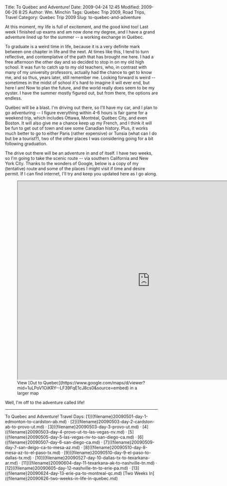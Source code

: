Title: To Québec and Adventure!
Date: 2009-04-24 12:45
Modified: 2009-06-26 8:25
Author: Wm. Minchin
Tags: Quebec Trip 2009, Road Trips, Travel
Category: Quebec Trip 2009
Slug: to-quebec-and-adventure

At this moment, my life is full of excitement, and the good kind too!
Last week I finished up exams and am now done my degree, and I have a
grand adventure lined up for the summer -- a working exchange in Québec.

To graduate is a weird time in life, because it is a very definite mark
between one chapter in life and the next. At times like this, I tend to
turn reflective, and contemplative of the path that has brought me here.
I had a free afternoon the other day and so decided to stop in on my old
high school. It was fun to catch up to my old teachers, who, in contrast
with many of my university professors, actually had the chance to get to
know me, and so thus, years later, still remember me. Looking forward is
weird -- sometimes in the midst of school it's hard to imagine it will
ever end, but here I am! Now to plan the future, and the world really
does seem to be my oyster. I have the summer mostly figured out, but
from there, the options are endless.

Québec will be a blast. I'm driving out there, so I'll have my car, and
I plan to go adventuring -- I figure everything within 4-6 hours is fair
game for a weekend trip, which includes Ottawa, Montréal, Québec City,
and even Boston. It will also give me a chance keep up my French, and I
think it will be fun to get out of town and see some Canadian history.
Plus, it works much better to go to either Paris (rather expensive) or
Tunsia (what can I do but be a tourist?), two of the other places I was
considering going for a bit following graduation.

The drive out there will be an adventure in and of itself. I have two
weeks, so I'm going to take the scenic route -- via southern California
and New York City. Thanks to the wonders of Google, below is a copy of
my (tentative) route and some of the places I might visit if time and
desire permit. If I can find internet, I'll try and keep you updated
here as I go along.

<figure markdown=1>
<!-- 870px with the max width of 9cols in Bootstrp -->
<div class="embed-responsive embed-responsive-4by3">
    <iframe src="https://www.google.com/maps/d/embed?mid=1uLPoV1OiKRY--LF39FqE1cJ8cs0" width="870" height="653"></iframe>
</div>
<figcaption markdown=1>
View [Out to Quebec](https://www.google.com/maps/d/viewer?mid=1uLPoV1OiKRY--LF39FqE1cJ8cs0&source=embed)
in a larger map
</figcaption>
</figure>

Well, I'm off to the adventure called life!

---

<div class="text-center" markdown=1>
To Quebec and Adventure!  
Travel Days:
[1]({filename}20090501-day-1-edmonton-to-cardston-ab.md) ·
[2]({filename}20090503-day-2-cardston-ab-to-provo-ut.md) ·
[3]({filename}20090503-day-3-provo-ut.md) ·
[4]({filename}20090503-day-4-provo-ut-to-las-vegas-nv.md) ·
[5]({filename}20090505-day-5-las-vegas-nv-to-san-diego-ca.md) · 
[6]({filename}20090507-day-6-san-diego-ca.md) ·
[7]({filename}20090509-day-7-san-deigo-ca-to-mesa-az.md) ·
[8]({filename}20090510-day-8-mesa-az-to-el-paso-tx.md) ·
[9]({filename}20090510-day-9-el-paso-to-dallas-tx.md) ·
[10]({filename}20090527-day-10-dallas-tx-to-texarkana-ar.md) ·
[11]({filename}20090604-day-11-texarkana-ak-to-nashville-tn.md) ·
[12]({filename}20090605-day-12-nashville-tn-to-erie-pa.md) ·
[13]({filename}20090624-day-13-erie-pa-to-montreal-qc.md)  
[Two Weeks
In]({filename}20090626-two-weeks-in-life-in-quebec.md)
</div>
